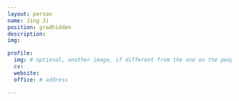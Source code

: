 ```yaml
---
layout: person
name: Jing Ji
position: gradhidden
description:
img:

profile:
  img: # optional, another image, if different from the one on the people page
  cv:
  website:
  office: # address

---
```

